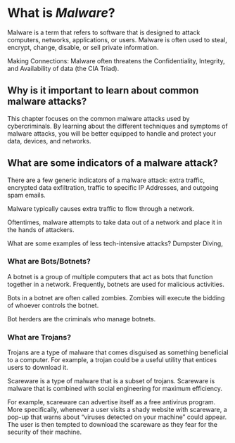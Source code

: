 # **What is *Malware*?**
Malware is a term that refers to software that is designed to attack computers, networks, applications, or users. Malware is often used to steal, encrypt, change, disable, or sell private information. 

Making Connections: Malware often threatens the Confidentiality, Integrity, and Availability of data (the CIA Triad). 

## **Why is it important to learn about common malware attacks?**
This chapter focuses on the common malware attacks used by cybercriminals. By learning about the different techniques and symptoms of malware attacks, you will be better equipped to handle and protect your data, devices, and networks.

## **What are some indicators of a malware attack?**
There are a few generic indicators of a malware attack: extra traffic, encrypted data exfiltration, traffic to specific IP Addresses, and outgoing spam emails. 

Malware typically causes extra traffic to flow through a network. 

Oftentimes, malware attempts to take data out of a network and place it in the hands of attackers. 

What are some examples of less tech-intensive attacks? 
Dumpster Diving, 

### **What are Bots/Botnets?**
A botnet is a group of multiple computers that act as bots that function together in a network. Frequently, botnets are used for malicious activities. 

Bots in a botnet are often called zombies. Zombies will execute the bidding of whoever controls the botnet. 

Bot herders are the criminals who manage botnets. 

### **What are Trojans?**
Trojans are a type of malware that comes disguised as something beneficial to a computer. For example, a trojan could be a useful utility that entices users to download it. 

Scareware is a type of malware that is a subset of trojans. Scareware is malware that is combined with social engineering for maximum efficiency. 

For example, scareware can advertise itself as a free antivirus program. More specifically, whenever a user visits a shady website with scareware, a pop-up that warns about “viruses detected on your machine” could appear. The user is then tempted to download the scareware as they fear for the security of their machine. 


